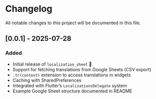 # Changelog

All notable changes to this project will be documented in this file.

## [0.0.1] - 2025-07-28

### Added
- Initial release of `localization_sheet` 🎉
- Support for fetching translations from Google Sheets (CSV export)
- `.tr(context)` extension to access translations in widgets
- Caching with SharedPreferences
- Integrated with Flutter’s `LocalizationsDelegate` system
- Example Google Sheet structure documented in README
